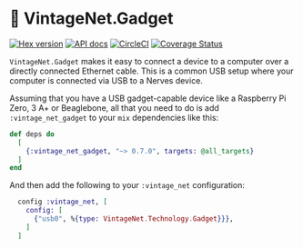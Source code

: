 # 🍇 VintageNet.Gadget

[![Hex version](https://img.shields.io/hexpm/v/vintage_net_gadget.svg "Hex version")](https://hex.pm/packages/vintage_net_gadget)
[![API docs](https://img.shields.io/hexpm/v/vintage_net_gadget.svg?label=hexdocs "API docs")](https://hexdocs.pm/vintage_net_gadget/VintageNet.html)
[![CircleCI](https://circleci.com/gh/nerves-networking/vintage_net_gadget.svg?style=svg)](https://circleci.com/gh/nerves-networking/vintage_net_gadget)
[![Coverage Status](https://coveralls.io/repos/github/nerves-networking/vintage_net_gadget/badge.svg?branch=master)](https://coveralls.io/github/nerves-networking/vintage_net_gadget?branch=master)

`VintageNet.Gadget` makes it easy to connect a device to a computer over a directly connected
Ethernet cable. This is a common USB setup where your computer is connected via
USB to a Nerves device.

Assuming that you have a USB gadget-capable device like a Raspberry Pi Zero, 3
A+ or Beaglebone, all that you need to do is add `:vintage_net_gadget` to your
`mix` dependencies like this:

```elixir
def deps do
  [
    {:vintage_net_gadget, "~> 0.7.0", targets: @all_targets}
  ]
end
```

And then add the following to your `:vintage_net` configuration:

```elixir
  config :vintage_net, [
    config: [
      {"usb0", %{type: VintageNet.Technology.Gadget}}},
    ]
  ]
```

